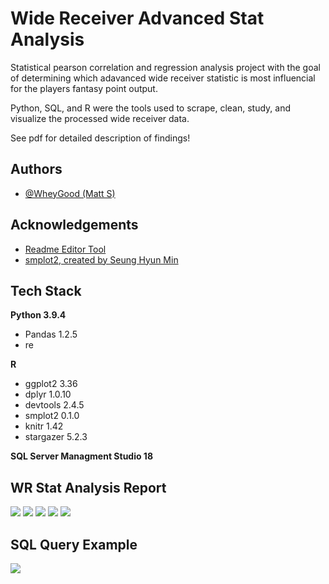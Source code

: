 
# Wide Receiver Advanced Stat Analysis

Statistical pearson correlation and regression analysis project with the goal of determining which
adavanced wide receiver statistic is most influencial for the players fantasy point
output.  

Python, SQL, and R were the tools used to scrape, clean, study, and visualize the processed
wide receiver data.  

See pdf for detailed description of findings! 


## Authors

- [@WheyGood (Matt S)](https://www.github.com/WheyGood)


## Acknowledgements

 - [Readme Editor Tool](https://readme.so/)
 - [smplot2, created by Seung Hyun Min](https://github.com/smin95/smplot2)

## Tech Stack

**Python 3.9.4**

- Pandas 1.2.5 
- re

**R** 
- ggplot2 3.36
- dplyr 1.0.10
- devtools 2.4.5
- smplot2 0.1.0
- knitr 1.42
- stargazer 5.2.3

**SQL Server Managment Studio 18**

## WR Stat Analysis Report
![](images/wr_project_p1.png)
![](images/wr_project_p2.png)
![](images/wr_project_p3.png)
![](images/wr_project_p4.png)
![](images/wr_project_p5.png)

## SQL Query Example
![](images/wr_sql_ex.png)
